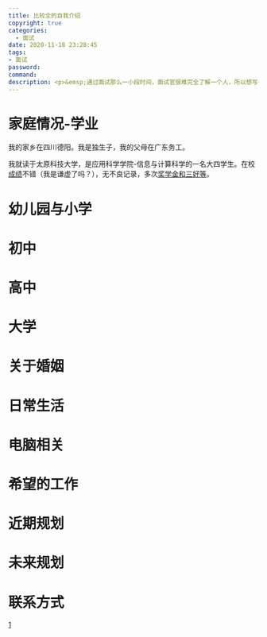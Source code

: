 ```yaml
---
title: 比较全的自我介绍
copyright: true
categories:
  - 面试
date: 2020-11-18 23:28:45
tags:
- 面试
password:
command:
description: <p>&emsp;通过面试那么一小段时间，面试官很难完全了解一个人，所以想写一点自我介绍，向大家展示我。</p><p>&emsp;感谢每一个给我机会的面试官。</p>
---
```




# 家庭情况-学业

我的家乡在四川德阳。我是独生子，我的父母在广东务工。

我就读于太原科技大学，是应用科学学院-信息与计算科学的一名大四学生。在校[成绩](1)不错（我是谦虚了吗？），无不良记录，多次[奖学金和三好等](2)。

# 幼儿园与小学



# 初中



# 高中



# 大学



# 关于婚姻



# 日常生活



# 电脑相关



# 希望的工作





# 近期规划



# 未来规划



# 联系方式









[1](www.baidu.com)